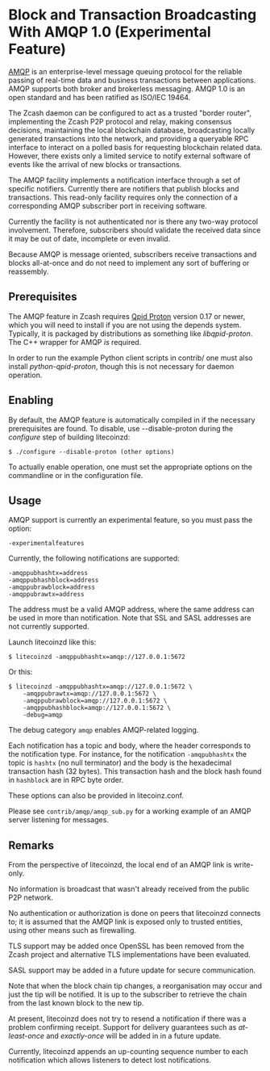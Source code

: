 # Block and Transaction Broadcasting With AMQP 1.0 (Experimental Feature)

[AMQP](https://www.amqp.org/) is an enterprise-level message queuing
protocol for the reliable passing of real-time data and business
transactions between applications.  AMQP supports both broker and
brokerless messaging.  AMQP 1.0 is an open standard and has been
ratified as ISO/IEC 19464.

The Zcash daemon can be configured to act as a trusted "border
router", implementing the Zcash P2P protocol and relay, making
consensus decisions, maintaining the local blockchain database,
broadcasting locally generated transactions into the network, and
providing a queryable RPC interface to interact on a polled basis for
requesting blockchain related data. However, there exists only a
limited service to notify external software of events like the arrival
of new blocks or transactions.

The AMQP facility implements a notification interface through a set
of specific notifiers. Currently there are notifiers that publish
blocks and transactions. This read-only facility requires only the
connection of a corresponding AMQP subscriber port in receiving
software.

Currently the facility is not authenticated nor is there any two-way
protocol involvement. Therefore, subscribers should validate the
received data since it may be out of date, incomplete or even invalid.

Because AMQP is message oriented, subscribers receive transactions
and blocks all-at-once and do not need to implement any sort of
buffering or reassembly.

## Prerequisites

The AMQP feature in Zcash requires [Qpid Proton](https://qpid.apache.org/proton/)
version 0.17 or newer, which you will need to install if you are not
using the depends system. Typically, it is packaged by distributions as
something like *libqpid-proton*. The C++ wrapper for AMQP *is* required.

In order to run the example Python client scripts in contrib/ one must
also install *python-qpid-proton*, though this is not necessary for
daemon operation.

## Enabling

By default, the AMQP feature is automatically compiled in if the
necessary prerequisites are found.  To disable, use --disable-proton
during the *configure* step of building litecoinzd:

    $ ./configure --disable-proton (other options)

To actually enable operation, one must set the appropriate options on
the commandline or in the configuration file.

## Usage

AMQP support is currently an experimental feature, so you must pass
the option:

    -experimentalfeatures

Currently, the following notifications are supported:

    -amqppubhashtx=address
    -amqppubhashblock=address
    -amqppubrawblock=address
    -amqppubrawtx=address

The address must be a valid AMQP address, where the same address can be
used in more than notification.  Note that SSL and SASL addresses are
not currently supported.

Launch litecoinzd like this:

    $ litecoinzd -amqppubhashtx=amqp://127.0.0.1:5672

Or this:

    $ litecoinzd -amqppubhashtx=amqp://127.0.0.1:5672 \
        -amqppubrawtx=amqp://127.0.0.1:5672 \
        -amqppubrawblock=amqp://127.0.0.1:5672 \
        -amqppubhashblock=amqp://127.0.0.1:5672 \
        -debug=amqp

The debug category `amqp` enables AMQP-related logging.

Each notification has a topic and body, where the header corresponds
to the notification type. For instance, for the notification `-amqpubhashtx`
the topic is `hashtx` (no null terminator) and the body is the hexadecimal
transaction hash (32 bytes).  This transaction hash and the block hash
found in `hashblock` are in RPC byte order.

These options can also be provided in litecoinz.conf.

Please see `contrib/amqp/amqp_sub.py` for a working example of an
AMQP server listening for messages.

## Remarks

From the perspective of litecoinzd, the local end of an AMQP link is write-only.

No information is broadcast that wasn't already received from the public
P2P network.

No authentication or authorization is done on peers that litecoinzd connects
to; it is assumed that the AMQP link is exposed only to trusted entities,
using other means such as firewalling.

TLS support may be added once OpenSSL has been removed from the Zcash
project and alternative TLS implementations have been evaluated.

SASL support may be added in a future update for secure communication.

Note that when the block chain tip changes, a reorganisation may occur
and just the tip will be notified. It is up to the subscriber to
retrieve the chain from the last known block to the new tip.

At present, litecoinzd does not try to resend a notification if there was
a problem confirming receipt.  Support for delivery guarantees such as
*at-least-once* and *exactly-once* will be added in in a future update.

Currently, litecoinzd appends an up-counting sequence number to each notification
which allows listeners to detect lost notifications.

